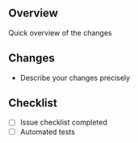 ## Overview

Quick overview of the changes

## Changes

- Describe your changes precisely

## Checklist

- [ ] Issue checklist completed
- [ ] Automated tests

